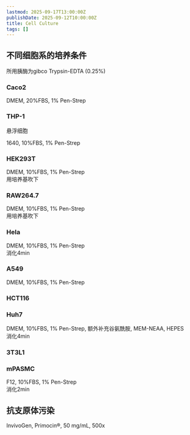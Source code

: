 ```yaml
---
lastmod: 2025-09-17T13:00:00Z
publishDate: 2025-09-12T10:00:00Z
title: Cell Culture
tags: []
---
```


## 不同细胞系的培养条件

所用胰酶为gibco Trypsin-EDTA (0.25%)

### Caco2

DMEM, 20%FBS, 1% Pen-Strep  

### THP-1

悬浮细胞  

1640, 10%FBS, 1% Pen-Strep  


### HEK293T

DMEM, 10%FBS, 1% Pen-Strep  
用培养基吹下  

### RAW264.7

DMEM, 10%FBS, 1% Pen-Strep  
用培养基吹下  

### Hela

DMEM, 10%FBS, 1% Pen-Strep  
消化4min  

### A549

DMEM, 10%FBS, 1% Pen-Strep

### HCT116



### Huh7

DMEM, 10%FBS, 1% Pen-Strep, 额外补充谷氨酰胺, MEM-NEAA, HEPES  
消化4min  

### 3T3L1



### mPASMC

F12, 10%FBS, 1% Pen-Strep  
消化2min

## 抗支原体污染

InvivoGen, Primocin®, 50 mg/mL, 500x
